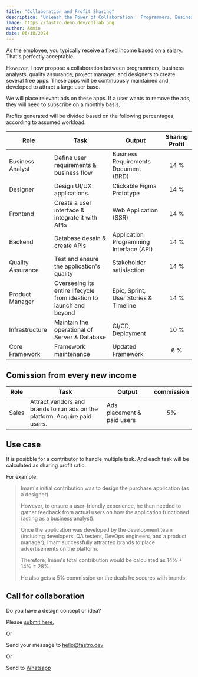 ```yaml
---
title: "Collaboration and Profit Sharing"
description: "Unleash the Power of Collaboration!  Programmers, Business Analysts, and Designers: Discover how to maximize profits and fuel team success with a winning profit-sharing strategy for your app."
image: https://fastro.deno.dev/collab.png
author: Admin
date: 06/18/2024
---
```


As the employee, you typically receive a fixed income based on a salary. That's
perfectly acceptable.

However, I now propose a collaboration between programmers, business analysts,
quality assurance, project manager, and designers to create several free apps.
These apps will be continuously maintained and developed to attract a large user
base.

We will place relevant ads on these apps. If a user wants to remove the ads,
they will need to subscribe on a monthly basis.

Profits generated will be divided based on the following percentages, according
to assumed workload.

| Role              | Task                                                               | Output                                  | Sharing Profit |
| ----------------- | ------------------------------------------------------------------ | --------------------------------------- | :------------: |
| Business Analyst  | Define user requirements & business flow                           | Business Requirements Document (BRD)    |      14 %      |
| Designer          | Design UI/UX applications.                                         | Clickable Figma Prototype               |      14 %      |
| Frontend          | Create a user interface & integrate it with APIs                   | Web Application (SSR)                   |      14 %      |
| Backend           | Database desain & create APIs                                      | Application Programming Interface (API) |      14 %      |
| Quality Assurance | Test and ensure the application's quality                          | Stakeholder satisfaction                |      14 %      |
| Product Manager   | Overseeing its entire lifecycle from ideation to launch and beyond | Epic, Sprint, User Stories & Timeline   |      14 %      |
| Infrastructure    | Maintain the operational of Server & Database                      | CI/CD, Deployment                       |      10 %      |
| Core Framework    | Framework maintenance                                              | Updated Framework                       |      6 %       |

## Comission from every new income

| Role  | Task                                                                       | Output                     | commission |
| ----- | -------------------------------------------------------------------------- | -------------------------- | :--------: |
| Sales | Attract vendors and brands to run ads on the platform. Acquire paid users. | Ads placement & paid users |     5%     |

## Use case

It is posibble for a contributor to handle multiple task. And each task will be
calculated as sharing profit ratio.

For example:

> Imam's initial contribution was to design the purchase application (as a
> designer).
>
> However, to ensure a user-friendly experience, he then needed to gather
> feedback from actual users on how the application functioned (acting as a
> business analyst).
>
> Once the application was developed by the development team (including
> developers, QA testers, DevOps engineers, and a product manager), Imam
> successfully attracted brands to place advertisements on the platform.
>
> Therefore, Imam's total contribution would be calculated as 14% + 14% = 28%
>
> He also gets a 5% commission on the deals he secures with brands.

## Call for collaboration

Do you have a design concept or idea?

Please [submit here.](https://github.com/fastrodev/feedback/issues/new)

Or

Send your message to [hello@fastro.dev](mailto:hello@fastro.dev)

Or

Send to [Whatsapp](https://api.whatsapp.com/send?phone=628121619781)
